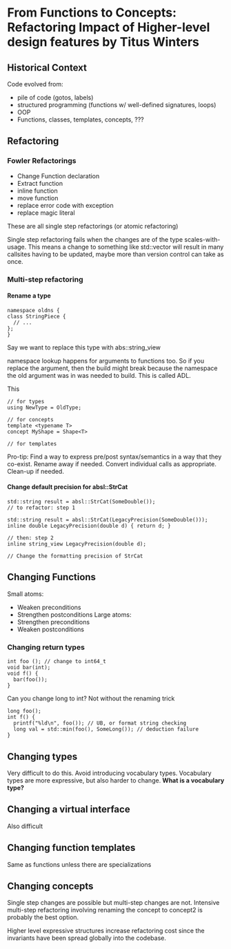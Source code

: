
# From Functions to Concepts: Refactoring Impact of Higher-level design features by Titus Winters
## Historical Context
Code evolved from:
- pile of code (gotos, labels)
- structured programming (functions w/ well-defined signatures, loops)
- OOP
- Functions, classes, templates, concepts, ???

## Refactoring
### Fowler Refactorings
- Change Function declaration
- Extract function
- inline function
- move function
- replace error code with exception
- replace magic literal

These are all single step refactorings (or atomic refactoring)

Single step refactoring fails when the changes are of the type scales-with-usage. This means a change to something like std::vector will result in many callsites having to be updated, maybe more than version control can take as once.

### Multi-step refactoring
#### Rename a type
```
namespace oldns {
class StringPiece {
  // ...
};
}
```
Say we want to replace this type with abs::string_view

namespace lookup happens for arguments to functions too. So if you replace the argument, then the build might break because the namespace the old argument was in was needed to build. This is called ADL.

This
```
// for types
using NewType = OldType;

// for concepts
template <typename T>
concept MyShape = Shape<T>

// for templates
```

Pro-tip: Find a way to express pre/post syntax/semantics in a way that they co-exist. Rename away if needed. Convert individual calls as appropriate. Clean-up if needed. 

#### Change default precision for absl::StrCat
```
std::string result = absl::StrCat(SomeDouble());
// to refactor: step 1

std::string result = absl::StrCat(LegacyPrecision(SomeDouble()));
inline double LegacyPrecision(double d) { return d; }

// then: step 2
inline string_view LegacyPrecision(double d);

// Change the formatting precision of StrCat
```

## Changing Functions

Small atoms:
- Weaken preconditions
- Strengthen postconditions
Large atoms:
- Strengthen preconditions
- Weaken postconditions
### Changing return types
```
int foo (); // change to int64_t
void bar(int);
void f() {
  bar(foo());
}
```
Can you change long to int? Not without the renaming trick
```
long foo();
int f() {
  printf("%ld\n", foo()); // UB, or format string checking
  long val = std::min(foo(), SomeLong()); // deduction failure
}
```
## Changing types
Very difficult to do this. Avoid introducing vocabulary types. Vocabulary types are more expressive, but also harder to change. **What is a vocabulary type?**
## Changing a virtual interface
Also difficult
## Changing function templates
Same as functions unless there are specializations
## Changing concepts
Single step changes are possible but multi-step changes are not. Intensive multi-step refactoring involving renaming the concept to concept2 is probably the best option. 

Higher level expressive structures increase refactoring cost since the invariants have been spread globally into the codebase.
